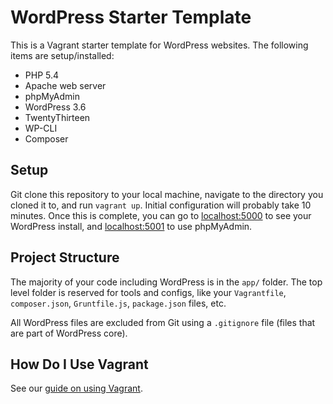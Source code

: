 WordPress Starter Template
==========================

This is a Vagrant starter template for WordPress websites. The following items are setup/installed:

* PHP 5.4
* Apache web server
* phpMyAdmin
* WordPress 3.6
* TwentyThirteen
* WP-CLI
* Composer

Setup
-----

Git clone this repository to your local machine, navigate to the directory you cloned it to, and run `vagrant up`. Initial configuration will probably take 10 minutes. Once this is complete, you can go to [localhost:5000](http://localhost:5000/) to see your WordPress install, and [localhost:5001](http://localhost:5001) to use phpMyAdmin.

Project Structure
-----------------

The majority of your code including WordPress is in the `app/` folder. The top level folder is reserved for tools and configs, like your `Vagrantfile`, `composer.json`, `Gruntfile.js`, `package.json` files, etc.

All WordPress files are excluded from Git using a `.gitignore` file (files that are part of WordPress core).

How Do I Use Vagrant
--------------------

See our [guide on using Vagrant](docs/Vagrant.md).